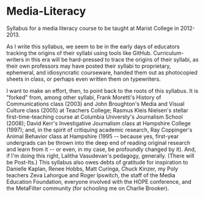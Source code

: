 Media-Literacy
==============

Syllabus for a media literacy course to be taught at Marist College in 2012-2013.

As I write this syllabus, we seem to be in the early days of educators tracking the origins of their syllabi using tools like GitHub. Curriculum-writers in this era will be hard-pressed to trace the origins of their syllabi, as their own professors may have posted their syllabi to proprietary, ephemeral, and idiosyncratic courseware, handed them out as photocopied sheets in class, or perhaps even written them on typewriters.

I want to make an effort, then, to point back to the roots of this syllabus. It is "forked" from, among other syllabi, Frank Moretti's History of Communications class (2003) and John Broughton's Media and Visual Culture class (2005) at Teachers College; Rasmus Kleis Nielsen's stellar first-time-teaching course at Columbia Universty's Journalism School (2008); David Kerr's Investigative Journalism class at Hampshire College (1997); and, in the spirit of critiquing academic research, Ray Coppinger's Animal Behavior class at Hampshire (1995 -- because yes, first-year undergrads can be thrown into the deep end of reading original research and learn from it -- or even, in my case, be profoundly changed by it). And, if I'm doing this right, Lalitha Vasudevan's pedagogy, generally. (There will be Post-Its.) This syllabus also owes debts of gratitude for inspiration to Danielle Kaplan, Renee Hobbs, Matt Curinga, Chuck Kinzer, my Poly teachers Zeva Lahorgue and Roger Ipswitch, the staff of the Media Education Foundation, everyone involved with the HOPE conference, and the MetaFilter community (for schooling me on Charlie Brooker).